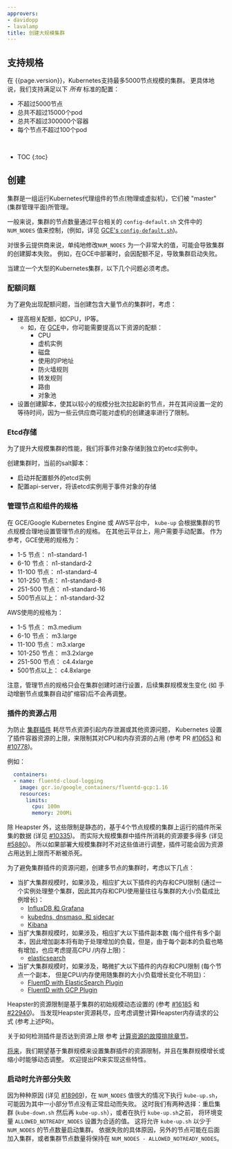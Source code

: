 ```yaml
---
approvers:
- davidopp
- lavalamp
title: 创建大规模集群
---
```


## 支持规格

在 {{page.version}}，Kubernetes支持最多5000节点规模的集群。 更具体地说，我们支持满足以下 *所有* 标准的配置：

* 不超过5000节点
* 总共不超过15000个pod
* 总共不超过300000个容器
* 每个节点不超过100个pod

<br>

* TOC
{:toc}

## 创建

集群是一组运行Kubernetes代理组件的节点(物理或虚拟机)，它们被 "master" (集群管理平面)所管理。

一般来说，集群的节点数量通过平台相关的 `config-default.sh` 文件中的 `NUM_NODES` 值来控制，(例如，详见 [GCE's `config-default.sh`](http://releases.k8s.io/{{page.githubbranch}}/cluster/gce/config-default.sh))。

对很多云提供商来说，单纯地修改`NUM_NODES` 为一个非常大的值，可能会导致集群的创建脚本失败。 例如，在GCE中部署时，会因配额不足，导致集群启动失败。

当建立一个大型的Kubernetes集群，以下几个问题必须考虑。

### 配额问题

为了避免出现配额问题，当创建包含大量节点的集群时，考虑：

* 提高相关配额，如CPU，IP等。
  * 如，在 [GCE](https://cloud.google.com/compute/docs/resource-quotas)中，你可能需要提高以下资源的配额：
    * CPU
    * 虚机实例
    * 磁盘
    * 使用的IP地址
    * 防火墙规则
    * 转发规则
    * 路由
    * 对象池
* 设置创建脚本，使其以较小的规模分批次拉起新的节点，并在其间设置一定的等待时间，因为一些云供应商可能对虚机的创建速率进行了限制。

### Etcd存储

为了提升大规模集群的性能，我们将事件对象存储到独立的etcd实例中。

创建集群时，当前的salt脚本：

* 启动并配置额外的etcd实例
* 配置api-server，将该etcd实例用于事件对象的存储

### 管理节点和组件的规格

在 GCE/Google Kubernetes Engine 或 AWS平台中， `kube-up` 会根据集群的节点规模合理地设置管理节点的规格。 在其他云平台上，用户需要手动配置。 作为参考，GCE使用的规格为：

* 1-5 节点： n1-standard-1
* 6-10 节点： n1-standard-2
* 11-100 节点： n1-standard-4
* 101-250 节点： n1-standard-8
* 251-500 节点： n1-standard-16
* 500节点以上： n1-standard-32

AWS使用的规格为：

* 1-5 节点： m3.medium
* 6-10 节点： m3.large
* 11-100 节点： m3.xlarge
* 101-250 节点： m3.2xlarge
* 251-500 节点： c4.4xlarge
* 500节点以上： c4.8xlarge

注意，管理节点的规格只会在集群创建时进行设置，后续集群规模发生变化 (如 手动增删节点或集群自动扩缩容)后不会再调整。

### 插件的资源占用

为防止 [集群插件](https://releases.k8s.io/{{page.githubbranch}}/cluster/addons) 耗尽节点资源引起内存泄漏或其他资源问题， Kubernetes 设置了插件容器资源的上限，来限制其对CPU和内存资源的占用 (参考 PR [#10653](http://pr.k8s.io/10653/files) 和 [#10778](http://pr.k8s.io/10778/files))。

例如：

```yaml
  containers:
  - name: fluentd-cloud-logging
    image: gcr.io/google_containers/fluentd-gcp:1.16
    resources:
      limits:
        cpu: 100m
        memory: 200Mi
```

除 Heapster 外，这些限制是静态的，基于4个节点规模的集群上运行的插件所采集的数据 (详见 [#10335](http://issue.k8s.io/10335#issuecomment-117861225))。 而实际大规模集群中插件所消耗的资源要多得多 (详见 [#5880](http://issue.k8s.io/5880#issuecomment-113984085))。 所以如果部署大规模集群时不对这些值进行调整，插件可能会因为资源占用达到上限而不断被杀死。

为了避免集群插件的资源问题，创建多节点的集群时，考虑以下几点：

* 当扩大集群规模时，如果涉及，相应扩大以下插件的内存和CPU限制 (通过一个实例处理整个集群，因此其内存和CPU使用量往往与集群的大小/负载成比例增长)：
  * [InfluxDB 和 Grafana](http://releases.k8s.io/{{page.githubbranch}}/cluster/addons/cluster-monitoring/influxdb/influxdb-grafana-controller.yaml)
  * [kubedns, dnsmasq, 和 sidecar](http://releases.k8s.io/{{page.githubbranch}}/cluster/addons/dns/kube-dns.yaml.in)
  * [Kibana](http://releases.k8s.io/{{page.githubbranch}}/cluster/addons/fluentd-elasticsearch/kibana-deployment.yaml)
* 当扩大集群规模时，如果涉及，相应扩大以下插件副本数 (每个组件有多个副本，因此增加副本将有助于处理增加的负载，但是，由于每个副本的负载也略有增加，也应考虑提高CPU /内存上限)：
  * [elasticsearch](http://releases.k8s.io/{{page.githubbranch}}/cluster/addons/fluentd-elasticsearch/es-controller.yaml)
* 当扩大集群规模时，如果涉及，略微扩大以下插件的内存和CPU限制 (每个节点一个副本， 但是CPU/内存使用随集群的大小/负载增长变化不明显)：
  * [FluentD with ElasticSearch Plugin](http://releases.k8s.io/{{page.githubbranch}}/cluster/addons/fluentd-elasticsearch/fluentd-es-ds.yaml)
  * [FluentD with GCP Plugin](http://releases.k8s.io/{{page.githubbranch}}/cluster/addons/fluentd-gcp/fluentd-gcp-ds.yaml)

Heapster的资源限制是基于集群的初始规模动态设置的 (参考 [#16185](http://issue.k8s.io/16185)
和 [#22940](http://issue.k8s.io/22940))。 当发现Heapster资源耗尽，应考虑调整计算Heapster内存请求的公式 (参考上述PR)。

关于如何检测插件是否达到资源上限 参考 [计算资源的故障排除章节](/docs/concepts/configuration/manage-compute-resources-container/#troubleshooting)。

[将来](http://issue.k8s.io/13048)，我们期望基于集群规模来设置集群插件的资源限制，并且在集群规模增长或缩小时能够动态调整。
欢迎提出PR来实现这些特性。

### 启动时允许部分失败

因为种种原因 (详见 [#18969](https://github.com/kubernetes/kubernetes/issues/18969))，在 `NUM_NODES` 值很大的情况下执行
`kube-up.sh`， 可能因为其中一小部分节点没有正常启动而失败。
这时我们有两种选择：重启集群 (`kube-down.sh` 然后再 `kube-up.sh`），或者在执行 `kube-up.sh`之前，
将环境变量 `ALLOWED_NOTREADY_NODES` 设置为合适的值。 这将允许 `kube-up.sh` 以少于 `NUM_NODES` 的节点数量启动集群。 依据失败的具体原因，另外的节点可能在后面加入集群，或者集群节点数量将保持在 `NUM_NODES - ALLOWED_NOTREADY_NODES`。
